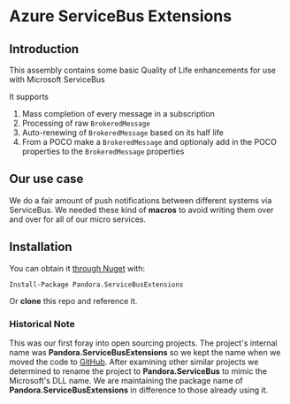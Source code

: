 # Azure ServiceBus Extensions

## Introduction

This assembly contains some basic Quality of Life enhancements for use with Microsoft ServiceBus

It supports
  1. Mass completion of every message in a subscription
  2. Processing of raw `BrokeredMessage`
  3. Auto-renewing of `BrokeredMessage` based on its half life
  4. From a POCO make a `BrokeredMessage` and optionaly add in the POCO properties to the `BrokeredMessage` properties

## Our use case

We do a fair amount of push notifications between different systems via ServiceBus. We needed these kind of **macros** to avoid writing them over and over for all of our micro services.

## Installation

You can obtain it [through Nuget](https://www.nuget.org/packages/Pandora.ServiceBusExtensions/) with:

    Install-Package Pandora.ServiceBusExtensions

Or **clone** this repo and reference it.

### Historical Note

This was our first foray into open sourcing projects. The project's internal name was **Pandora.ServiceBusExtensions** so we kept the name when we moved the code to [GitHub](https://github.com/PandoraJewelry/ServiceBus). After examining other similar projects we determined to rename the project to **Pandora.ServiceBus** to mimic the Microsoft's DLL name. We are maintaining the package name of **Pandora.ServiceBusExtensions** in difference to those already using it.

